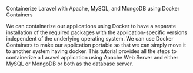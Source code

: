 Containerize Laravel with Apache, MySQL, and MongoDB using Docker Containers

We can containerize our applications using Docker to have a separate installation of the required packages with the application-specific versions independent of the underlying operating system. We can use Docker Containers to make our application portable so that we can simply move it to another system having docker. This tutorial provides all the steps to containerize a Laravel application using Apache Web Server and either MySQL or MongoDB or both as the database server.

